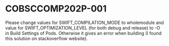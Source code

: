 # COBSCCOMP202P-001

Please change values for SWIFT_COMPILATION_MODE to wholemodule and value for SWIFT_OPTIMIZATION_LEVEL (for both debug and release) to -O in Build Settings of Pods. Otherwise it gives an error when building (I found this solution on stackoverflow website).

